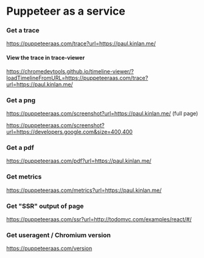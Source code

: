 Puppeteer as a service
======================

### Get a trace

https://puppeteeraas.com/trace?url=https://paul.kinlan.me/

#### View the trace in trace-viewer

https://chromedevtools.github.io/timeline-viewer/?loadTimelineFromURL=https://puppeteeraas.com/trace?url=https://paul.kinlan.me/

### Get a png
https://puppeteeraas.com/screenshot?url=https://paul.kinlan.me/ (full page)

https://puppeteeraas.com/screenshot?url=https://developers.google.com&size=400,400

### Get a pdf
https://puppeteeraas.com/pdf?url=https://paul.kinlan.me/

### Get metrics
https://puppeteeraas.com/metrics?url=https://paul.kinlan.me/

### Get "SSR" output of page
https://puppeteeraas.com/ssr?url=http://todomvc.com/examples/react/#/

### Get useragent / Chromium version
https://puppeteeraas.com/version
